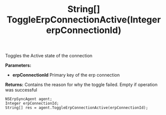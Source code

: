 ﻿---
uid: crmscript_ref_NSErpSyncAgent_ToggleErpConnectionActive
title: String[] ToggleErpConnectionActive(Integer erpConnectionId)
intellisense: NSErpSyncAgent.ToggleErpConnectionActive
keywords: NSErpSyncAgent, ToggleErpConnectionActive
so.topic: reference
---

Toggles the Active state of the connection

**Parameters:**
 - **erpConnectionId** Primary key of the erp connection

**Returns:** Contains the reason for why the toggle failed. Empty if operation was successful

```crmscript
NSErpSyncAgent agent;
Integer erpConnectionId;
String[] res = agent.ToggleErpConnectionActive(erpConnectionId);
```

